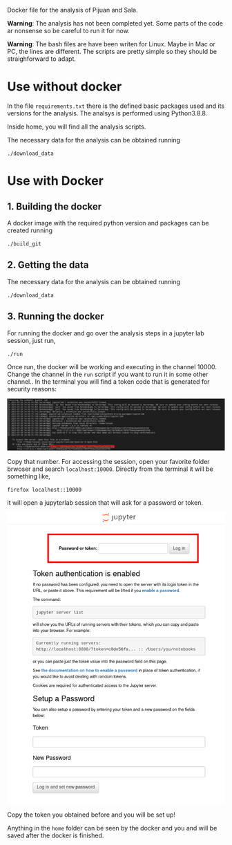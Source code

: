 Docker file for the analysis of Pijuan and Sala.

**Warning**: The analysis has not been completed yet. Some parts of the code ar nonsense so be careful to run it for now.

**Warning**: The bash files are have been writen for Linux. Maybe in Mac or PC, the lines are different. The scripts are pretty simple so they should be straighforward to adapt.

# Use without docker

In the file `requirements.txt` there is the defined basic packages used and its versions for the analysis. The analsys is performed using Python3.8.8.

Inside home, you will find all the analysis scripts.

The necessary data for the analysis can be obtained running

```
./download_data
```

# Use with Docker

## 1. Building the docker
A docker image with the required python version and packages can be created running

```
./build_git
```

## 2. Getting the data
The necessary data for the analysis can be obtained running

```
./download_data
```

## 3. Running the docker
For running the docker and go over the analysis steps in a jupyter lab session, just run,

```
./run
```

Once run, the docker will be working and executing in the channel 10000. Change the channel in the `run` script if you want to run it in some other channel.. In the terminal you will find a token code that is generated for security reasons:

![](assets/token.png)

Copy that number. For accessing the session, open your favorite folder brwoser and search `localhost:10000`. Directly from the terminal it will be something like,

```
firefox localhost::10000
```

it will open a jupyterlab session that will ask for a password or token.  

![](assets/jupyterlab.png)

Copy the token you obtained before and you will be set up! 

Anything in the `home` folder can be seen by the docker and you and will be saved after the docker is finished.


